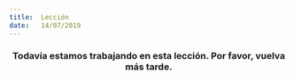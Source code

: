 ```yaml
---
title:  Lección
date:   14/07/2019
---
```


### <center>Todavía estamos trabajando en esta lección. Por favor, vuelva más tarde.</center>